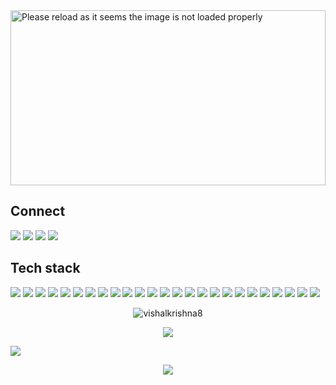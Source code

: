 <!-- <p align="center">

  <img src="https://readme-typing-svg.demolab.com/?lines=Hi+👋+I'm+vishal;Web+Developer+From+🇮🇳&font=Fira%20Code&center=true&width=700&height=50&weight=1100&size=32&duration=2000&pause=2000">

  <img src="https://user-images.githubusercontent.com/73097560/115834477-dbab4500-a447-11eb-908a-139a6edaec5c.gif"> -->
 
 
  <a href="https://github.com/vishalkrishna8" title="portfolio">
<!--   <img src="https://user-images.githubusercontent.com/55291327/138004410-00fc6fef-69ef-4a87-a6f0-e14d640a2f0a.png" alt="Hi there" width="100%"> -->
  <img src="https://github-cool-covers.vercel.app/api/get-cover?username=vishalkrishna8&text=Hi+I'm+Vishal&fontFamily='Rubik+Maze'&pattern='p6'" alt="Please reload as it seems the image is not loaded properly" height="280px" width="100%">
</a>
  
  
  
<!-- Love learning new technologies and contributing to open source.

- 🌱 I’m currently learning : **Machine learning** 
- 🔭 I’m looking to collaborate on any good project on **Fintech**
- 💬 Ask me about : **JAVASCRIPT / REACT** -->
<!-- 💻 All of my projects are available at : [<img src="https://img.shields.io/badge/Projects-2CA5E0?style=for-the-badge&logo=portfolio&logoColor=white">](https://github.com/vishalkrishna8?tab=repositories) -->





 
## Connect
<!--<p align="center"> 📱Connect 👥 </p> -->
<!-- <p align="center "> -->
<a href="https://www.linkedin.com/in/vishalkrishna8/" target="_blank"><img src="https://img.shields.io/badge/-LinkedIn-%230077B5?style=for-the-badge&logo=linkedin&logoColor=white" target="_blank"></a></a> <a href = "mailto:vishalkrishna108@gmail.com"><img src="https://img.shields.io/badge/Gmail-D14836?style=for-the-badge&logo=gmail&logoColor=white" target="_blank"></a> <a href="https://www.github.com/vishalkrishna8" target="_blank"><img src="https://img.shields.io/badge/GitHub-100000?style=for-the-badge&logo=github&logoColor=white" target="_blank"></a>
<a href = "https://www.instagram.com/vishal.msdian"><img src="https://img.shields.io/badge/Instagram-E4405F?style=for-the-badge&logo=instagram&logoColor=white" target="_blank"></a> </p>       


## Tech stack
<!-- **<p align="center">  💻 Tech stack  🛠 </p>** -->

<!-- <div align="center"> -->
<img src="https://img.shields.io/badge/HTML5-E34F26?style=for-the-badge&logo=html5&logoColor=white"> <img src="https://img.shields.io/badge/CSS3-1572B6?style=for-the-badge&logo=css3&logoColor=white"> <img src="https://img.shields.io/badge/JavaScript-323330?style=for-the-badge&logo=javascript&logoColor=F7DF1E"> <img src="https://img.shields.io/badge/Python-FFD43B?style=for-the-badge&logo=python&logoColor=blue">
<img src="https://img.shields.io/badge/React-20232A?style=for-the-badge&logo=react&logoColor=61DAFB"> <img src="https://img.shields.io/badge/Redux-593D88?style=for-the-badge&logo=redux&logoColor=white"> <img src="https://img.shields.io/badge/next.js-000000?style=for-the-badge&logo=nextdotjs&logoColor=white"> <img src="https://img.shields.io/badge/Node.js-339933?style=for-the-badge&logo=nodedotjs&logoColor=white"> <img src="https://img.shields.io/badge/Express.js-000000?style=for-the-badge&logo=express&logoColor=white"> <img src="https://img.shields.io/badge/MongoDB-4EA94B?style=for-the-badge&logo=mongodb&logoColor=white"> <img src="https://img.shields.io/badge/Sass-CC6699?style=for-the-badge&logo=sass&logoColor=white"> <img src="https://img.shields.io/badge/Bootstrap-563D7C?style=for-the-badge&logo=bootstrap&logoColor=white"> <img src="https://img.shields.io/badge/Tailwind_CSS-38B2AC?style=for-the-badge&logo=tailwind-css&logoColor=white"> <img src="https://img.shields.io/badge/Material%20UI-007FFF?style=for-the-badge&logo=mui&logoColor=white"> <img src="https://img.shields.io/badge/Babel-F9DC3E?style=for-the-badge&logo=babel&logoColor=white"> <img src="https://img.shields.io/badge/Jest-C21325?style=for-the-badge&logo=jest&logoColor=white"> <img src="https://img.shields.io/badge/Mocha-8D6748?style=for-the-badge&logo=Mocha&logoColor=white">  <img src="https://img.shields.io/badge/Webpack-8DD6F9?style=for-the-badge&logo=Webpack&logoColor=white">
<img src="https://img.shields.io/badge/GIT-E44C30?style=for-the-badge&logo=git&logoColor=white"> <img src="https://img.shields.io/badge/Jira-0052CC?style=for-the-badge&logo=Jira&logoColor=white"> <img src="  https://img.shields.io/badge/Jenkins-D24939?style=for-the-badge&logo=Jenkins&logoColor=white"> <img src="https://img.shields.io/badge/Figma-F24E1E?style=for-the-badge&logo=figma&logoColor=white"> <img src="https://img.shields.io/badge/fiverr-1DBF73?style=for-the-badge&logo=fiverr&logoColor=white"> <img src="https://img.shields.io/badge/UpWork-6FDA44?style=for-the-badge&logo=Upwork&logoColor=white"> <img src="https://img.shields.io/badge/VSCode-0078D4?style=for-the-badge&logo=visual%20studio%20code&logoColor=white"> </div>


<div align="center">

<p><img align="center" src="https://github-readme-streak-stats.herokuapp.com/?user=vishalkrishna8&theme=white" alt="vishalkrishna8" /></p>


<!-- <img src="https://github-readme-streak-stats.herokuapp.com/?user=vishalkrishna8&theme=react&hide_border=false" alt="GitHub Streak" width="500"/>
-->

</div>



<p align="center"><img align="center" src="https://gpvc.arturio.dev/vishalkrishna8"></p>
<img src="https://user-images.githubusercontent.com/73097560/115834477-dbab4500-a447-11eb-908a-139a6edaec5c.gif"> 

<p align="center"> <img src="https://readme-typing-svg.demolab.com/?lines=Thank+you+for+visiting+😊;Leave+a+⭐,+If+you+like+😊&font=Fira%20Code&center=true&width=700&height=50&weight=1100&size=35&duration=2000&pause=2000">
